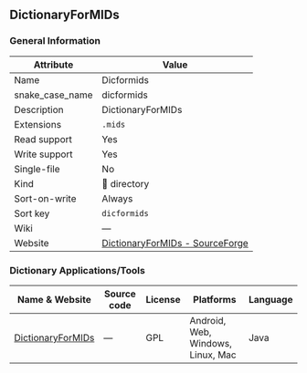 ## DictionaryForMIDs

### General Information

| Attribute       | Value                                                                    |
| --------------- | ------------------------------------------------------------------------ |
| Name            | Dicformids                                                               |
| snake_case_name | dicformids                                                               |
| Description     | DictionaryForMIDs                                                        |
| Extensions      | `.mids`                                                                  |
| Read support    | Yes                                                                      |
| Write support   | Yes                                                                      |
| Single-file     | No                                                                       |
| Kind            | 📁 directory                                                              |
| Sort-on-write   | Always                                                                   |
| Sort key        | `dicformids`                                                             |
| Wiki            | ―                                                                        |
| Website         | [DictionaryForMIDs - SourceForge](http://dictionarymid.sourceforge.net/) |

### Dictionary Applications/Tools

| Name & Website                                             | Source code | License | Platforms                         | Language |
| ---------------------------------------------------------- | ----------- | ------- | --------------------------------- | -------- |
| [DictionaryForMIDs](http://dictionarymid.sourceforge.net/) | ―           | GPL     | Android, Web, Windows, Linux, Mac | Java     |
